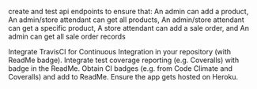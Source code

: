 create and test api endpoints to ensure that:
An admin can add a product,
An admin/store attendant can get all products,
An admin/store attendant can get a specific product,
A store attendant can add a sale order, and
An admin can get all sale order records

Integrate TravisCI for Continuous Integration in your repository (with ReadMe badge).
Integrate test coverage reporting (e.g. Coveralls) with badge in the ReadMe.
Obtain CI badges (e.g. from Code Climate and Coveralls) and add to ReadMe.
Ensure the app gets hosted on Heroku.


